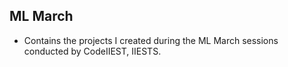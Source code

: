 ## ML March
- Contains the projects I created during the ML March sessions conducted by CodeIIEST, IIESTS.
